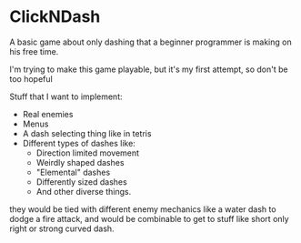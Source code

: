 # ClickNDash
A basic game about only dashing that a beginner programmer is making on his free time.

I'm trying to make this game playable, but it's my first attempt, so don't be too hopeful

Stuff that I want to implement:
- Real enemies
- Menus
- A dash selecting thing like in tetris
- Different types of dashes like:
  - Direction limited movement
  - Weirdly shaped dashes
  - "Elemental" dashes
  - Differently sized dashes
  - And other diverse things.

they would be tied with different enemy mechanics like a water dash to dodge a fire attack, and would be combinable to get to stuff like short only right or strong curved dash.